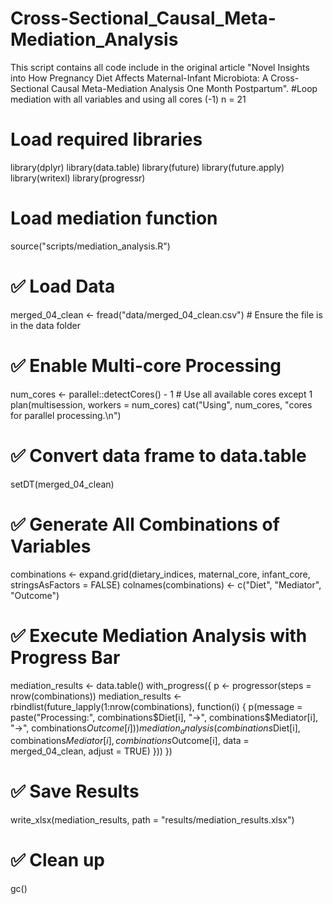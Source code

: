 # Cross-Sectional_Causal_Meta-Mediation_Analysis
This script contains all code include in the original article "Novel Insights into How Pregnancy Diet Affects Maternal-Infant Microbiota: A Cross-Sectional Causal Meta-Mediation Analysis One Month Postpartum".
#Loop mediation with all variables and using all cores (-1)  n = 21

# Load required libraries
library(dplyr)
library(data.table)
library(future)
library(future.apply)
library(writexl)
library(progressr)

# Load mediation function
source("scripts/mediation_analysis.R")

# ✅ Load Data
merged_04_clean <- fread("data/merged_04_clean.csv")  # Ensure the file is in the data folder

# ✅ Enable Multi-core Processing
num_cores <- parallel::detectCores() - 1  # Use all available cores except 1
plan(multisession, workers = num_cores)
cat("Using", num_cores, "cores for parallel processing.\n")

# ✅ Convert data frame to data.table
setDT(merged_04_clean)

# ✅ Generate All Combinations of Variables
combinations <- expand.grid(dietary_indices, maternal_core, infant_core, stringsAsFactors = FALSE)
colnames(combinations) <- c("Diet", "Mediator", "Outcome")

# ✅ Execute Mediation Analysis with Progress Bar
mediation_results <- data.table()
with_progress({
  p <- progressor(steps = nrow(combinations))
  mediation_results <- rbindlist(future_lapply(1:nrow(combinations), function(i) {
    p(message = paste("Processing:", combinations$Diet[i], "->", 
                      combinations$Mediator[i], "->", combinations$Outcome[i]))
    mediation_analysis(combinations$Diet[i], combinations$Mediator[i], combinations$Outcome[i], 
                       data = merged_04_clean, adjust = TRUE)
  }))
})

# ✅ Save Results
write_xlsx(mediation_results, path = "results/mediation_results.xlsx")

# ✅ Clean up
gc()
